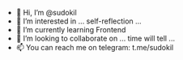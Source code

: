 - 👋 Hi, I’m @sudokil
- 👀 I’m interested in ... self-reflection ...
- 🌱 I’m currently learning Frontend
- 💞️ I’m looking to collaborate on ... time will tell ...
- 📫 You can reach me on telegram: t.me/sudokil

<!---
sudokil/sudokil is a ✨ special ✨ repository because its `README.md` (this file) appears on your GitHub profile.
You can click the Preview link to take a look at your changes.
--->
